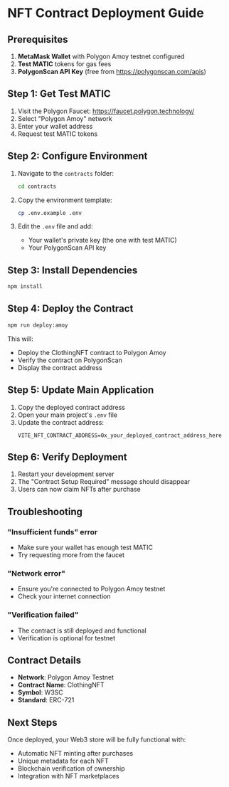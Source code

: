 # NFT Contract Deployment Guide

## Prerequisites

1. **MetaMask Wallet** with Polygon Amoy testnet configured
2. **Test MATIC** tokens for gas fees
3. **PolygonScan API Key** (free from https://polygonscan.com/apis)

## Step 1: Get Test MATIC

1. Visit the Polygon Faucet: https://faucet.polygon.technology/
2. Select "Polygon Amoy" network
3. Enter your wallet address
4. Request test MATIC tokens

## Step 2: Configure Environment

1. Navigate to the `contracts` folder:
   ```bash
   cd contracts
   ```

2. Copy the environment template:
   ```bash
   cp .env.example .env
   ```

3. Edit the `.env` file and add:
   - Your wallet's private key (the one with test MATIC)
   - Your PolygonScan API key

## Step 3: Install Dependencies

```bash
npm install
```

## Step 4: Deploy the Contract

```bash
npm run deploy:amoy
```

This will:
- Deploy the ClothingNFT contract to Polygon Amoy
- Verify the contract on PolygonScan
- Display the contract address

## Step 5: Update Main Application

1. Copy the deployed contract address
2. Open your main project's `.env` file
3. Update the contract address:
   ```
   VITE_NFT_CONTRACT_ADDRESS=0x_your_deployed_contract_address_here
   ```

## Step 6: Verify Deployment

1. Restart your development server
2. The "Contract Setup Required" message should disappear
3. Users can now claim NFTs after purchase

## Troubleshooting

### "Insufficient funds" error
- Make sure your wallet has enough test MATIC
- Try requesting more from the faucet

### "Network error" 
- Ensure you're connected to Polygon Amoy testnet
- Check your internet connection

### "Verification failed"
- The contract is still deployed and functional
- Verification is optional for testnet

## Contract Details

- **Network**: Polygon Amoy Testnet
- **Contract Name**: ClothingNFT
- **Symbol**: W3SC
- **Standard**: ERC-721

## Next Steps

Once deployed, your Web3 store will be fully functional with:
- Automatic NFT minting after purchases
- Unique metadata for each NFT
- Blockchain verification of ownership
- Integration with NFT marketplaces